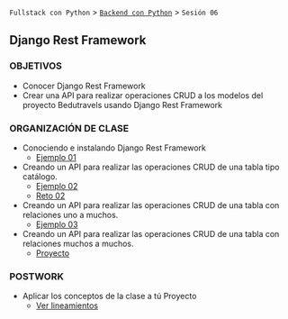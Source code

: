 `Fullstack con Python` > [`Backend con Python`](../Readme.md) > `Sesión 06`
## Django Rest Framework

### OBJETIVOS
- Conocer Django Rest Framework
- Crear una API para realizar operaciones CRUD a los modelos del proyecto Bedutravels usando Django Rest Framework

### ORGANIZACIÓN DE CLASE

 - Conociendo e instalando Django Rest Framework
   - [Ejemplo 01](Ejemplo-01)
 - Creando un API para realizar las operaciones CRUD de una tabla tipo catálogo.
   - [Ejemplo 02](Ejemplo-02)
   - [Reto 02](Reto-02)
 - Creando un API para realizar las operaciones CRUD de una tabla con relaciones uno a muchos.
   - [Ejemplo 03](Ejemplo-03)
 - Creando un API para realizar las operaciones CRUD de una tabla con relaciones muchos a muchos.
   - [Proyecto](Proyecto)

### POSTWORK
 - Aplicar los conceptos de la clase a tú Proyecto
   - [Ver lineamientos](Postwork)
